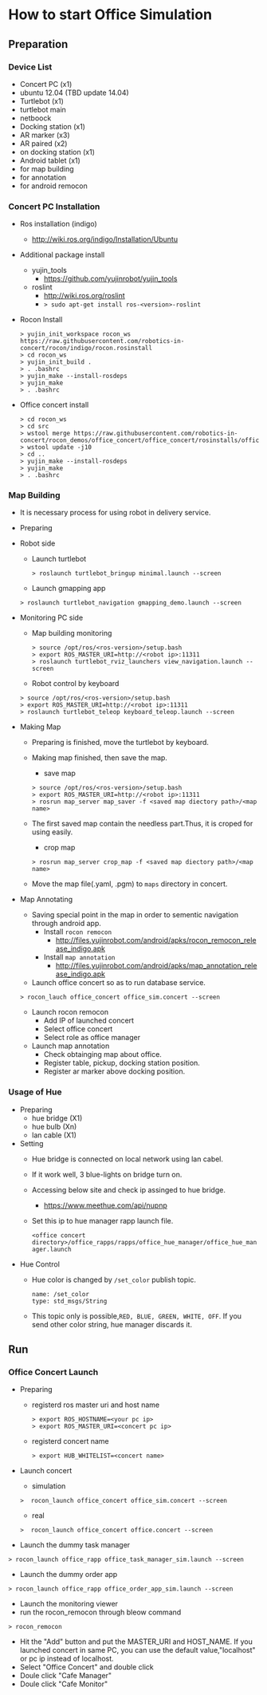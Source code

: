 # How to start Office Simulation

## Preparation

### Device List
* Concert PC (x1)
 * ubuntu 12.04 (TBD update 14.04)
* Turtlebot (x1)
 * turtlebot main
 * netboock
* Docking station (x1)
* AR marker (x3)
 * AR paired (x2)
 * on docking station (x1)
* Android tablet (x1)
 * for map building
 * for annotation
 * for android remocon

### Concert PC Installation
* Ros installation (indigo)
  * http://wiki.ros.org/indigo/Installation/Ubuntu
* Additional package install
  * yujin_tools
    * https://github.com/yujinrobot/yujin_tools
  * roslint
    * http://wiki.ros.org/roslint
    * ```> sudo apt-get install ros-<version>-roslint```
* Rocon Install
  
  ```
  > yujin_init_workspace rocon_ws https://raw.githubusercontent.com/robotics-in-concert/rocon/indigo/rocon.rosinstall
  > cd rocon_ws
  > yujin_init_build .
  > . .bashrc
  > yujin_make --install-rosdeps
  > yujin_make
  > . .bashrc
  ```
  
* Office concert install
  
  ```
  > cd rocon_ws
  > cd src
  > wstool merge https://raw.githubusercontent.com/robotics-in-concert/rocon_demos/office_concert/office_concert/rosinstalls/office_concert.rosinstall
  > wstool update -j10
  > cd ..
  > yujin_make --install-rosdeps
  > yujin_make
  > . .bashrc
  ```
### Map Building
* It is necessary process for using robot in delivery service. 
* Preparing
 * Robot side
   + Launch turtlebot
   
     ```
     > roslaunch turtlebot_bringup minimal.launch --screen
     ```
   
    + Launch gmapping app 
   
     ```
     > roslaunch turtlebot_navigation gmapping_demo.launch --screen
     ```
   
 * Monitoring PC side 
   + Map building monitoring
   
     ```
     > source /opt/ros/<ros-version>/setup.bash
     > export ROS_MASTER_URI=http://<robot ip>:11311
     > roslaunch turtlebot_rviz_launchers view_navigation.launch --screen
     ```
    + Robot control by keyboard
   
     ```
     > source /opt/ros/<ros-version>/setup.bash
     > export ROS_MASTER_URI=http://<robot ip>:11311
     > roslaunch turtlebot_teleop keyboard_teleop.launch --screen
     ```
* Making Map
  * Preparing is finished, move the turtlebot by keyboard.
  * Making map finished, then save the map.
    + save map
  
     ```
     > source /opt/ros/<ros-version>/setup.bash
     > export ROS_MASTER_URI=http://<robot ip>:11311
     > rosrun map_server map_saver -f <saved map diectory path>/<map name>
     ```
  * The first saved map contain the needless part.Thus, it is croped for using easily.
    + crop map
  
     ```
     > rosrun map_server crop_map -f <saved map diectory path>/<map name> 
     ```
  * Move the map file(<name>.yaml, <name>.pgm) to ```maps``` directory in concert.

* Map Annotating
  * Saving special point in the map in order to sementic navigation through android app.
    + Install ```rocon remocon```
      * http://files.yujinrobot.com/android/apks/rocon_remocon_release_indigo.apk
    + Install ```map annotation```
      * http://files.yujinrobot.com/android/apks/map_annotation_release_indigo.apk
  * Launch office concert so as to run database service.
  
   ```
   > rocon_lauch office_concert office_sim.concert --screen
   ```
  
  * Launch rocon remocon
    * Add IP of launched concert
    * Select office concert
    * Select role as office manager
  * Launch map annotation
    * Check obtainging map about office.
    * Register table, pickup, docking station position.
    * Register ar marker above docking position.

### Usage of Hue
 * Preparing
   * hue bridge (X1)
   * hue bulb (Xn)
   * lan cable (X1)
 * Setting
   * Hue bridge is connected on local network using lan cabel.
   * If it work well, 3 blue-lights on bridge turn on.
   * Accessing below site and check ip assinged to hue bridge.
     * https://www.meethue.com/api/nupnp
   * Set this ip to hue manager rapp launch file.
    
     ```<office concert directory>/office_rapps/rapps/office_hue_manager/office_hue_manager.launch```
 * Hue Control
   * Hue color is changed by ```/set_color``` publish topic.
    
     ```
     name: /set_color
     type: std_msgs/String
     ```
   * This topic only is possible,```RED, BLUE, GREEN, WHITE, OFF```. If you send other color string, hue manager discards it.

## Run

### Office Concert Launch
* Preparing
   * registerd ros master uri and host name
     ```
     > export ROS_HOSTNAME=<your pc ip>
     > export ROS_MASTER_URI=<concert pc ip>
     ```
   * registerd concert name
     ```
     > export HUB_WHITELIST=<concert name>
     ```
* Launch concert 
   * simulation

   ```
   >  rocon_launch office_concert office_sim.concert --screen
   ```
   * real 
   
   ```
   >  rocon_launch office_concert office.concert --screen
   ```

* Launch the dummy task manager

```
> rocon_launch office_rapp office_task_manager_sim.launch --screen
```

* Launch the dummy order app

```
> rocon_launch office_rapp office_order_app_sim.launch --screen
```

* Launch the monitoring viewer
 * run the rocon_remocon through bleow command
 
 ```
 > rocon_remocon
 ```
 * Hit the "Add" button and put the MASTER_URI and HOST_NAME. If you launched concert in same PC, you can use the default value,"localhost" or pc ip instead of localhost.
 * Select "Office Concert" and double click
 * Doule click "Cafe Manager"
 * Doule click "Cafe Monitor" 

 


 

